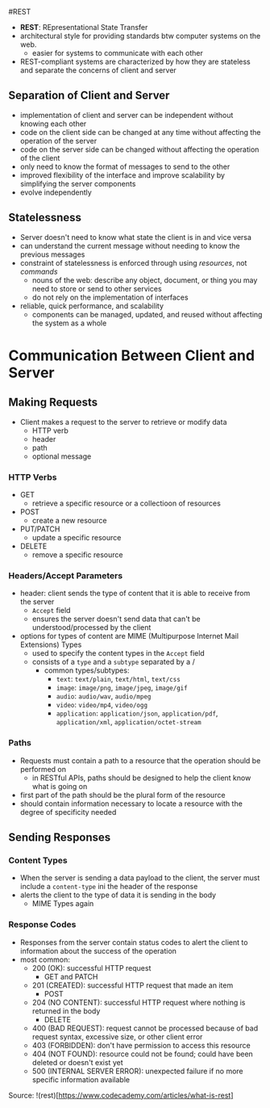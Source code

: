 #REST
* **REST**: REpresentational State Transfer
* architectural style for providing standards btw computer systems on the web.
  * easier for systems to communicate with each other
* REST-compliant systems are characterized by how they are stateless and separate the concerns of client and server

## Separation of Client and Server
* implementation of client and server can be independent without knowing each other
* code on the client side can be changed at any time without affecting the operation of the server
* code on the server side can be changed without affecting the operation of the client
* only need to know the format of messages to send to the other
* improved flexibility of the interface and improve scalability by simplifying the server components
* evolve independently

## Statelessness
* Server doesn't need to know what state the client is in and vice versa
* can understand the current message without needing to know the previous messages
* constraint of statelessness is enforced through using _resources_, not _commands_
  * nouns of the web: describe any object, document, or thing you may need to store or send to other services
  * do not rely on the implementation of interfaces
* reliable, quick performance, and scalability
  * components can be managed, updated, and reused without affecting the system as a whole

# Communication Between Client and Server

## Making Requests
* Client makes a request to the server to retrieve or modify data
  * HTTP verb
  * header
  * path
  * optional message

### HTTP Verbs
* GET
  * retrieve a specific resource or a collectioon of resources
* POST
  * create a new resource
* PUT/PATCH
  * update a specific resource
* DELETE
  * remove a specific resource

### Headers/Accept Parameters
* header: client sends the type of content that it is able to receive from the server
  * `Accept` field
  * ensures the server doesn't send data that can't be understood/processed by the client
* options for types of content are MIME (Multipurpose Internet Mail Extensions) Types
  * used to specify the content types in the `Accept` field
  * consists of a `type` and a `subtype` separated by a /
    * common types/subtypes:
      * `text`: `text/plain`, `text/html`, `text/css`
      * `image`: `image/png`, `image/jpeg`, `image/gif`
      * `audio`: `audio/wav`, `audio/mpeg`
      * `video`: `video/mp4`, `video/ogg`
      * `application`: `application/json`, `application/pdf`, `application/xml`, `application/octet-stream`

### Paths
* Requests must contain a path to a resource that the operation should be performed on
  * in RESTful APIs, paths should be designed to help the client know what is going on
* first part of the path should be the plural form of the resource
* should contain information necessary to locate a resource with the degree of specificity needed

## Sending Responses

### Content Types
* When the server is sending a data payload to the client, the server must include a `content-type` ini the header of the response
* alerts the client to the type of data it is sending in the body 
  * MIME Types again

### Response Codes
* Responses from the server contain status codes to alert the client to information about the success of the operation
* most common:
  * 200 (OK): successful HTTP request
    * GET and PATCH
  * 201 (CREATED): successful HTTP request that made an item
    * POST
  * 204 (NO CONTENT): successful HTTP request  where nothing is returned in the body
    * DELETE
  * 400 (BAD REQUEST): request cannot be processed because of bad request syntax, excessive size, or other client error
  * 403 (FORBIDDEN): don't have permission to access this resource
  * 404 (NOT FOUND): resource could not be found; could have been deleted or doesn't exist yet
  * 500 (INTERNAL SERVER ERROR): unexpected failure if no more specific information available



Source: !(rest)[https://www.codecademy.com/articles/what-is-rest]
